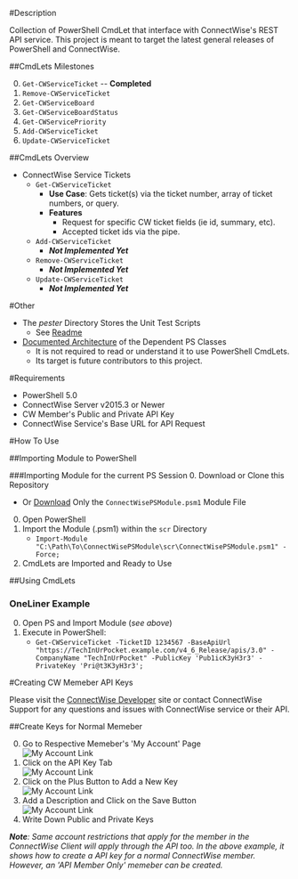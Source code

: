 #Description  

Collection of PowerShell CmdLet that interface with ConnectWise's REST API service. This project is meant to target the latest general releases of PowerShell and ConnectWise.

##CmdLets Milestones

0. `Get-CWServiceTicket` -- **Completed**
0. `Remove-CWServiceTicket`
0. `Get-CWServiceBoard`
0. `Get-CWServiceBoardStatus`
0. `Get-CWServicePriority`
0. `Add-CWServiceTicket`
0. `Update-CWServiceTicket`

##CmdLets Overview 
- ConnectWise Service Tickets  
  - `Get-CWServiceTicket`
    - **Use Case**: Gets ticket(s) via the ticket number, array of ticket numbers, or query.
    - **Features**
      - Request for specific CW ticket fields (ie id, summary, etc).
      - Accepted ticket ids via the pipe.
  - `Add-CWServiceTicket` 
    - **_Not Implemented Yet_**
  - `Remove-CWServiceTicket` 
    - **_Not Implemented Yet_** 
  - `Update-CWServiceTicket` 
    - **_Not Implemented Yet_** 

#Other
- The *pester* Directory Stores the Unit Test Scripts
  - See [Readme](https://github.com/sgtoj/ConnectWisePSModule/tree/master/pester)
- [Documented Architecture](https://github.com/sgtoj/ConnectWisePSModule/blob/master/doc/ClassArchitectures.md) of the Dependent PS Classes
  - It is not required to read or understand it to use PowerShell CmdLets.
  - Its target is future contributors to this project. 
        
#Requirements

- PowerShell 5.0
- ConnectWise Server v2015.3 or Newer
- CW Member's Public and Private API Key
- ConnectWise Service's Base URL for API Request

#How To Use

##Importing Module to PowerShell

###Importing Module for the current PS Session
0. Download or Clone this Repository
   -  Or [Download](https://github.com/sgtoj/ConnectWisePSModule/tree/master/src) Only the  `ConnectWisePSModule.psm1` Module File
0. Open PowerShell
0. Import the Module (.psm1) within the `scr` Directory
   - `Import-Module "C:\Path\To\ConnectWisePSModule\scr\ConnectWisePSModule.psm1" -Force;`
0. CmdLets are Imported and Ready to Use

##Using CmdLets

### OneLiner Example
0. Open PS and Import Module (*see above*)
0. Execute in PowerShell:
   - `Get-CWServiceTicket -TicketID 1234567 -BaseApiUrl "https://TechInUrPocket.example.com/v4_6_Release/apis/3.0" -CompanyName "TechInUrPocket" -PublicKey 'Pub1icK3yH3r3' -PrivateKey 'Pri@t3K3yH3r3';`

#Creating CW Memeber API Keys

 Please visit the [ConnectWise Developer](https://developer.connectwise.com/) site or contact ConnectWise Support for any questions and issues with ConnectWise service or their API. 

##Create Keys for Normal Memeber

0. Go to Respective Memeber's 'My Account' Page  
   ![My Account Link](https://raw.githubusercontent.com/sgtoj/ConnectWisePSModule/master/doc/imgs/createapikey-1.png)  
0. Click on the API Key Tab  
   ![My Account Link](https://raw.githubusercontent.com/sgtoj/ConnectWisePSModule/master/doc/imgs/createapikey-2.png)  
0. Click on the Plus Button to Add a New Key  
   ![My Account Link](https://raw.githubusercontent.com/sgtoj/ConnectWisePSModule/master/doc/imgs/createapikey-3.png)  
0. Add a Description and Click on the Save Button  
   ![My Account Link](https://raw.githubusercontent.com/sgtoj/ConnectWisePSModule/master/doc/imgs/createapikey-4.png)  
0. Write Down Public and Private Keys  

*__Note__: Same account restrictions that apply for the member in the ConnectWise Client will apply through the API too. In the above example, it shows how to create a API key for a normal ConnectWise member. However, an 'API Member Only' memeber can be created.*

